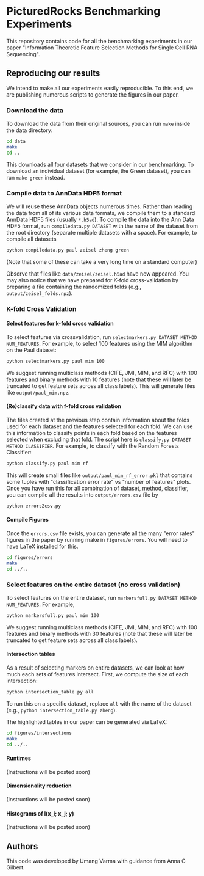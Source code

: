 # PicturedRocks Benchmarking Experiments

This repository contains code for all the benchmarking experiments in our paper "Information Theoretic Feature Selection Methods for Single Cell RNA Sequencing".

## Reproducing our results

We intend to make all our experiments easily reproducible. To this end, we are publishing numerous scripts to generate the figures in our paper.

### Download the data

To download the data from their original sources, you can run `make` inside the data directory:

```bash
cd data
make
cd ..
```
This downloads all four datasets that we consider in our benchmarking. To download an individual dataset (for example, the Green dataset), you can run `make green` instead.

### Compile data to AnnData HDF5 format

We will reuse these AnnData objects numerous times. Rather than reading the data from all of its various data formats, we compile them to a standard AnnData HDF5 files (usually `*.h5ad`). To compile the data into the Ann Data HDF5 format, run `compiledata.py DATASET` with the name of the dataset from the root directory (separate multiple datasets with a space). For example, to compile all datasets

```bash
python compiledata.py paul zeisel zheng green
```
 (Note that some of these can take a very long time on a standard computer)

Observe that files like `data/zeisel/zeisel.h5ad` have now appeared. You may also notice that we have prepared for K-fold cross-validation by preparing a file containing the randomized folds (e.g., `output/zeisel_folds.npz`).

### K-fold Cross Validation

#### Select features for k-fold cross validation

To select features via crossvalidation, run `selectmarkers.py DATASET METHOD NUM_FEATURES`. For example, to select 100 features using the MIM algorithm on the Paul dataset:
```bash
python selectmarkers.py paul mim 100
```
We suggest running multiclass methods (CIFE, JMI, MIM, and RFC) with 100 features and binary methods with 10 features (note that these will later be truncated to get feature sets across all class labels). This will generate files like `output/paul_mim.npz`.

#### (Re)classify data with f-fold cross validation
The files created at the previous step contain information about the folds used for each dataset and the features selected for each fold. We can use this information to classify points in each fold based on the features selected when excluding that fold. The script here is `classify.py DATASET METHOD CLASSIFIER`. For example, to classify with the Random Forests Classifier:
```bash
python classify.py paul mim rf
```
This will create small files like `output/paul_mim_rf_error.pkl` that contains some tuples with "classification error rate" vs "number of features" plots. Once you have run this for all combination of dataset, method, classifier, you can compile all the results into `output/errors.csv` file by
```bash
python errors2csv.py
```

#### Compile Figures

Once the `errors.csv` file exists, you can generate all the many "error rates" figures in the paper by running make in `figures/errors`. You will need to have LaTeX installed for this.

```bash
cd figures/errors
make
cd ../..
```

### Select features on the entire dataset (no cross validation)

To select features on the entire dataset, run `markersfull.py DATASET METHOD NUM_FEATURES`. For example,
```bash
python markersfull.py paul mim 100
```
We suggest running multiclass methods (CIFE, JMI, MIM, and RFC) with 100 features and binary methods with 30 features (note that these will later be truncated to get feature sets across all class labels).

#### Intersection tables
As a result of selecting markers on entire datasets, we can look at how much each sets of features intersect. First, we compute the size of each intersection:

```bash
python intersection_table.py all
```
To run this on a specific dataset, replace `all` with the name of the dataset (e.g., `python intersection_table.py zheng`).

The highlighted tables in our paper can be generated via LaTeX:
```bash
cd figures/intersections
make
cd ../..
```

#### Runtimes
(Instructions will be posted soon)

#### Dimensionality reduction
(Instructions will be posted soon)

#### Histograms of I(x_i; x_j; y)
(Instructions will be posted soon)


## Authors
This code was developed by Umang Varma with guidance from Anna C Gilbert. 

